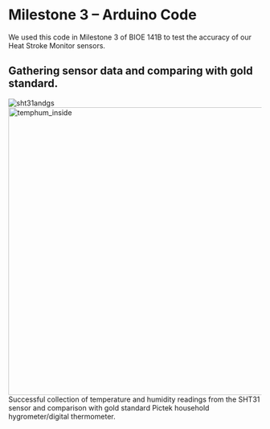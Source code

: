 # Milestone 3 – Arduino Code

We used this code in Milestone 3 of BIOE 141B to test the accuracy of our Heat Stroke Monitor sensors.

## Gathering sensor data and comparing with gold standard. 
![sht31andgs](https://cloud.githubusercontent.com/assets/15920014/23108026/6c9e08d4-f6bb-11e6-8047-288915eee844.JPG)
<img width="572" alt="temphum_inside" src="https://cloud.githubusercontent.com/assets/15920014/23108025/6ac2fd9e-f6bb-11e6-8288-cb151d6f717d.png">
 Successful collection of temperature and humidity readings from the SHT31 sensor and comparison with gold standard Pictek household hygrometer/digital thermometer.

